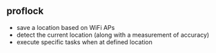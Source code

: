 proflock
--------

- save a location based on WiFi APs
- detect the current location (along with a measurement of accuracy)
- execute specific tasks when at defined location
